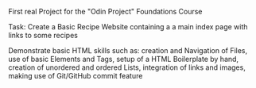 First real Project for the "Odin Project" Foundations Course

Task: Create a Basic Recipe Website containing a a main index page with links to some recipes
      
 Demonstrate basic HTML skills such as: 
 creation and Navigation of Files, use of basic Elements and Tags, setup of a HTML Boilerplate by hand,
 creation of unordered and ordered Lists, integration of links and images, making use of Git/GitHub commit feature